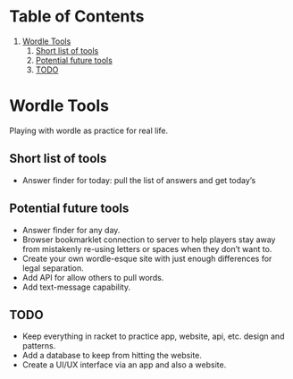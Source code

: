 
# Table of Contents

1.  [Wordle Tools](#org6125bad)
    1.  [Short list of tools](#org93e66f2)
    2.  [Potential future tools](#org2f61eed)
    3.  [TODO](#org76baad8)



<a id="org6125bad"></a>

# Wordle Tools

Playing with wordle as practice for real life.


<a id="org93e66f2"></a>

## Short list of tools

-   Answer finder for <span class="underline">today</span>: pull the list of answers and get today&rsquo;s


<a id="org2f61eed"></a>

## Potential future tools

-   Answer finder for any day.
-   Browser bookmarklet connection to server to help players stay away from mistakenly re-using letters or spaces when they don&rsquo;t want to.
-   Create your own wordle-esque site with just enough differences for legal separation.
-   Add API for allow others to pull words.
-   Add text-message capability.


<a id="org76baad8"></a>

## TODO

-   Keep everything in racket to practice app, website, api, etc. design and patterns.
-   Add a database to keep from hitting the website.
-   Create a UI/UX interface via an app and also a website.

